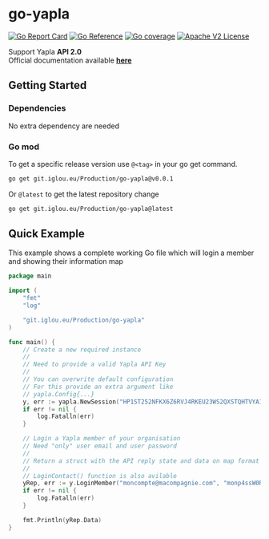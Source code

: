 # go-yapla

[![Go Report Card](https://goreportcard.com/badge/git.iglou.eu/Production/go-yapla)](https://goreportcard.com/report/git.iglou.eu/Production/go-yapla)
[![Go Reference](https://img.shields.io/badge/api-reference-blue)](https://pkg.go.dev/git.iglou.eu/Production/go-yapla)
[![Go coverage](https://gocover.io/_badge/git.iglou.eu/Production/go-yapla)](https://gocover.io/git.iglou.eu/Production/go-yapla)
[![Apache V2 License](https://img.shields.io/badge/licence-MIT-9cf)](https://opensource.org/licenses/MIT)

Support Yapla **API 2.0**    
Official documentation available [**here**](https://app.swaggerhub.com/apis/yapla/yapla/2.0.0)

## Getting Started

### Dependencies
No extra dependency are needed

### Go mod
To get a specific release version use `@<tag>` in your go get command.
```sh
go get git.iglou.eu/Production/go-yapla@v0.0.1
```

Or `@latest` to get the latest repository change
```sh
go get git.iglou.eu/Production/go-yapla@latest
```

## Quick Example

This example shows a complete working Go file which will login a member and showing their information map
```go
package main

import (
	"fmt"
	"log"

	"git.iglou.eu/Production/go-yapla"
)

func main() {
    // Create a new required instance
    //
    // Need to provide a valid Yapla API Key 
    //
    // You can overwrite default configuration
    // For this provide an extra argument like
    // yapla.Config{...}
	y, err := yapla.NewSession("HP1ST252NFKX6Z6RVJ4RKEU23WS2QXSTQHTVYA1JAFWYX306")
	if err != nil {
		log.Fatalln(err)
	}

    // Login a Yapla member of your organisation
    // Need "only" user email and user password
    //
    // Return a struct with the API reply state and data on map format
    //
    // LoginContact() function is also avilable
	yRep, err := y.LoginMember("moncompte@macompagnie.com", "monp4ssW0R4!")
	if err != nil {
		log.Fatalln(err)
	}

	fmt.Println(yRep.Data)
}
```

